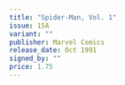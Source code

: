 ```yaml
---
title: "Spider-Man, Vol. 1"
issue: 15A
variant: ""
publisher: Marvel Comics
release_date: Oct 1991
signed_by: ""
price: 1.75
---
```

